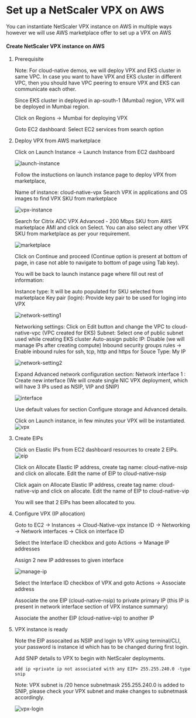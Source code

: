 # Set up a NetScaler VPX on AWS 

You can instantiate NetScaler VPX instance on AWS in multiple ways however we will use AWS marketplace offer to set up a VPX on AWS

#### Create NetScaler VPX instance on AWS

1. Prerequisite

	Note: For cloud-native demos, we will deploy VPX and EKS cluster in same VPC. In case you want to have VPX and EKS cluster in different VPC, then you should have VPC peering to ensure VPX and EKS can communicate each other.

	Since EKS cluster in deployed in ap-south-1 (Mumbai) region, VPX will be deployed in Mumbai region.

	Click on Regions -> Mumbai for deploying VPX

	Goto EC2 dashboard: Select EC2 services from search option

2. Deploy VPX from AWS marketplace

	Click on Launch Instance -> Launch Instance from EC2 dashboard

	![launch-instance](images/launch-instance.png)

	Follow the instuctions on launch instance page to deploy VPX from marketplace,

	Name of instance: cloud-native-vpx
	Search VPX in applications and OS images to find VPX SKU from marketplace

	![vpx-instance](images/vpx-instance.png)

	Search for Citrix ADC VPX Advanced - 200 Mbps SKU from AWS marketplace AMI and click on Select. You can also select any other VPX SKU from marketplace as per your requirement.

	![marketplace](images/marketplace.png)

	Click on Continue and proceed (Continue option is present at bottom of page, in case not able to navigate to bottom of page using Tab key).

	You will be back to launch instance page where fill out rest of information:

	Instance type: It will be auto populated for SKU selected from marketplace
	Key pair (login): Provide key pair to be used for loging into VPX

	![network-setting1](images/network-setting1.png)

	Networking settings: Click on Edit button and change the VPC to cloud-native-vpc (VPC created for EKS) 
	Subnet: Select one of public subnet used while creating EKS cluster
	Auto-assign public IP: Disable (we will manage IPs after creating compute)
	Inbound security groups rules -> Enable inbound rules for ssh, tcp, http and https for Souce Type: My IP

	![network-setting2](images/network-setting2.png)

	Expand Advanced network configuration section:
	Network interface 1 : Create new interface
	(We will create single NIC VPX deployment, which will have 3 IPs used as NSIP, VIP and SNIP)

	![interface](images/interface.png)

	Use default values for section Configure storage and Advanced details.

	Click on Launch instance, in few minutes your VPX will be instantiated.
	![vpx](images/vpx.png)

3. 	Create EIPs

	Click on Elastic IPs from EC2 dashboard resources to create 2 EIPs.
	![eip](images/eip.png)

	Click on Allocate Elastic IP address, create tag name: cloud-native-nsip and click on allocate. Edit the name of EIP to cloud-native-nsip

	Click again on Allocate Elastic IP address, create tag name: cloud-native-vip and click on allocate. Edit the name of EIP to cloud-native-vip

	You will see that 2 EIPs has been allocated to you.
	

4.	Configure VPX (IP allocation)

	Goto to EC2 -> Instances -> Cloud-Native-vpx instance ID -> Networking -> Network interfaces -> Click on interface ID

	Select the Interface ID checkbox and goto Actions -> Manage IP addresses

	Assign 2 new IP addresses to given interface

	![manage-ip](images/manage-ip.png)

	Select the Interface ID checkbox of VPX and goto Actions -> Associate address

	Associate the one EIP (cloud-native-nsip) to private primary IP (this IP is present in network interface section of VPX instance summary)

	Associate the another EIP (cloud-native-vip) to another IP

3. VPX instance is ready

	Note the EIP assocaited as NSIP and login to VPX using terminal/CLI, your password is instance id which has to be changed during first login.

	Add SNIP details to VPX to begin with NetScaler deployments.
	```
	add ip <private ip not associated with any EIP> 255.255.240.0 -type snip
	```
	Note: VPX subnet is /20 hence subnetmask 255.255.240.0 is added to SNIP, please check your VPX subnet and make changes to subnetmask accordingly.

	![vpx-login](images/vpx-login.png)













